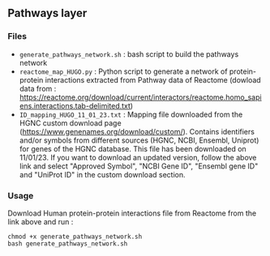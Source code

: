 ## Pathways layer

### Files

* ```generate_pathways_network.sh``` : bash script to build the pathways network
* ```reactome_map_HUGO.py``` : Python script to generate a network of protein-protein interactions extracted from Pathway data of Reactome (dowload data from : https://reactome.org/download/current/interactors/reactome.homo_sapiens.interactions.tab-delimited.txt)
* ```ID_mapping_HUGO_11_01_23.txt``` : Mapping file downloaded from the HGNC custom download page (https://www.genenames.org/download/custom/). Contains identifiers and/or symbols from different sources (HGNC, NCBI, Ensembl, Uniprot) for genes of the HGNC database. This file has been downloaded on 11/01/23. If you want to download an updated version, follow the above link and select "Approved Symbol", "NCBI Gene ID", "Ensembl gene ID" and "UniProt ID" in the custom download section.

### Usage

Download Human protein-protein interactions file from Reactome from the link above and run :

```chmod +x generate_pathways_network.sh``` \
```bash generate_pathways_network.sh```